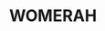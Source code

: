 ---
facts:
- Womerah is a suburb of Goulburn, NSW, Australia.
- It is located approximately 9 kilometres south-east of the Goulburn city centre.
- The name "Womerah" is derived from an Aboriginal word meaning "throwing stick" or
  "spear-thrower".
- The area was originally used for grazing and agriculture.
- Residential development in Womerah began in the late 20th century.
- Womerah is primarily a residential area with a mix of housing styles.
- The suburb is known for its semi-rural atmosphere and proximity to nature.
- Womerah is close to several recreational areas including the Goulburn Golf Course
  and the Wollondilly River.
- The suburb has a small local shopping area with a supermarket and other amenities.
- Public transport to Goulburn city center is available from Womerah
historical_events: []
lastmod: '2025-04-12T16:17:42+00:00'
latitude: -33.23594291
layout: suburb
longitude: 150.8001824
notable_people: []
postcode: '2756'
state: NSW
title: WOMERAH
tourist_locations:
- name: Pejar Dam
- name: Riversdale
url: /nsw/womerah/
---